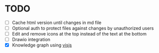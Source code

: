 # TODO
- [ ] Cache html version until changes in md file  
- [ ] Optional auth to protect files against changes by unauthorized users
- [ ] Edit and remove icons at the top instead of the text at the bottom
- [ ] Drawio integration
- [x] Knowledge graph using [visjs](https://visjs.github.io/vis-network/examples/)

